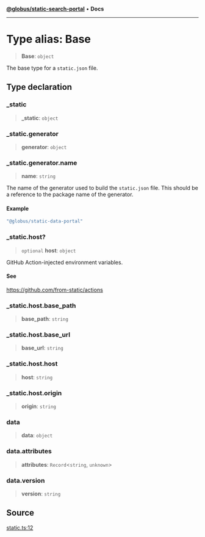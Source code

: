 [**@globus/static-search-portal**](../README.md) • **Docs**

***

# Type alias: Base

> **Base**: `object`

The base type for a `static.json` file.

## Type declaration

### \_static

> **\_static**: `object`

### \_static.generator

> **generator**: `object`

### \_static.generator.name

> **name**: `string`

The name of the generator used to build the `static.json` file.
This should be a reference to the package name of the generator.

#### Example

```ts
"@globus/static-data-portal"
```

### \_static.host?

> `optional` **host**: `object`

GitHub Action-injected environment variables.

#### See

https://github.com/from-static/actions

### \_static.host.base\_path

> **base\_path**: `string`

### \_static.host.base\_url

> **base\_url**: `string`

### \_static.host.host

> **host**: `string`

### \_static.host.origin

> **origin**: `string`

### data

> **data**: `object`

### data.attributes

> **attributes**: `Record`\<`string`, `unknown`\>

### data.version

> **version**: `string`

## Source

[static.ts:12](https://github.com/globus/static-search-portal/blob/baa2d7ee8b5271b1d58d6455e5096e077c19aecd/static.ts#L12)
